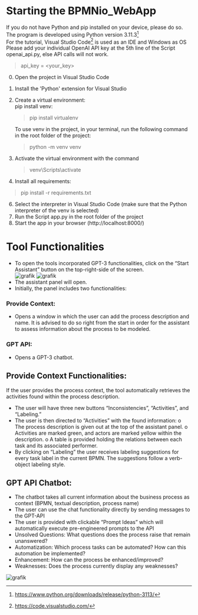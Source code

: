 # Starting the BPMNio_WebApp
If you do not have Python and pip installed on your device, please do so. The program is developed using Python version 3.11.3[^1]  <br>
For the tutorial, Visual Studio Code[^2] is used as an IDE and Windows as OS <br>
Please add your individual OpenAI API key at the 5th line of the Script openai_api.py, else API calls will not work.
> api_key = <your_key>

0. Open the project in Visual Studio Code
1. Install the 'Python' extension for Visual Studio
2. Create a virtual environment:   <br>
   pip install venv: 
   > pip install virtualenv 
   
   To use venv in the project, in your terminal, run the following command in the root folder of the project:  
   > python -m venv venv  
4. Activate the virtual environment with the command
   > venv\Scripts\activate
5. Install all requirements:
> pip install -r requirements.txt
6. Select the interpreter in Visual Studio Code (make sure that the Python interpreter of the venv is selected)
8. Run the Script app.py in the root folder of the project
9. Start the app in your browser (http://localhost:8000/)


[^1]:https://www.python.org/downloads/release/python-3113/
[^2]:https://code.visualstudio.com/


# Tool Functionalities 
-	To open the tools incorporated GPT-3 functionalities, click on the “Start Assistant” button on the top-right-side of the screen. <br>
![grafik](https://github.com/Charlie2801/BPMNio_WebApp/assets/94894288/9bcb2de0-79df-4cbe-b72e-653d387e18e9)
![grafik](https://github.com/Charlie2801/BPMNio_WebApp/assets/94894288/99dbdd35-d6f5-4d2a-b1b6-4b713d139ff2) <br>
-	The assistant panel will open.
-	Initially, the panel includes two functionalities:
### Provide Context:
-	Opens a window in which the user can add the process description and name. It is advised to do so right from the start in order for the assistant to assess information about the process to be modeled.


### GPT API:
- Opens a GPT-3 chatbot.

## Provide Context Functionalities: 
If the user provides the process context, the tool automatically retrieves the activities
found within the process description.
- The user will have three new buttons “Inconsistencies”, “Activities”, and “Labeling.”
- The user is then directed to “Activities” with the found information:
o The process description is given out at the top of the assistant panel.
o Activities are marked green, and actors are marked yellow within the
description.
o A table is provided holding the relations between each task and its associated
performer.
- By clicking on “Labeling” the user receives labeling suggestions for every task label in the current BPMN. The suggestions follow a verb-object labeling style.

## GPT API Chatbot: 
-	The chatbot takes all current information about the business process as context (BPMN, textual description, process name)
-	The user can use the chat functionality directly by sending messages to the GPT-API
-	The user is provided with clickable “Prompt Ideas” which will automatically execute pre-engineered prompts to the API
-	Unsolved Questions: What questions does the process raise that remain unanswered?
-	Automatization: Which process tasks can be automated? How can this automation be implemented?
-	Enhancement:  How can the process be enhanced/improved?
-	Weaknesses:  Does the process currently display any weaknesses?

![grafik](https://github.com/Charlie2801/BPMNio_WebApp/assets/94894288/53079601-122f-4892-b597-2c7cb67dda25)







